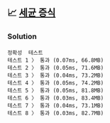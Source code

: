 ## 📈 [세균 증식](https://school.programmers.co.kr/learn/courses/30/lessons/120910)

### Solution

```text
정확성  테스트
테스트 1 〉	통과 (0.07ms, 66.8MB)
테스트 2 〉	통과 (0.05ms, 71.6MB)
테스트 3 〉	통과 (0.04ms, 73.2MB)
테스트 4 〉	통과 (0.05ms, 74.2MB)
테스트 5 〉	통과 (0.05ms, 81.8MB)
테스트 6 〉	통과 (0.03ms, 83.4MB)
테스트 7 〉	통과 (0.04ms, 73.1MB)
테스트 8 〉	통과 (0.03ms, 82.7MB)
```